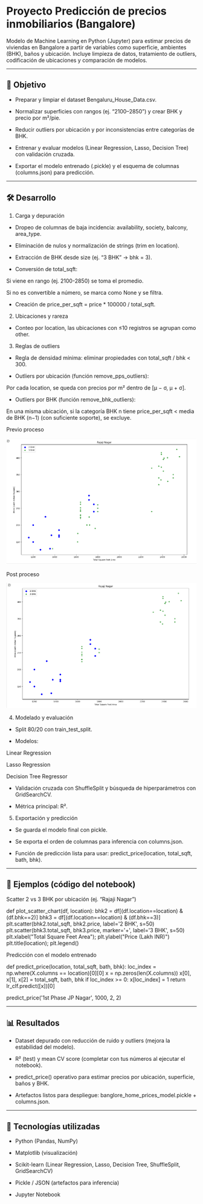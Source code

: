 # Proyecto Predicción de precios inmobiliarios (Bangalore)

Modelo de Machine Learning en Python (Jupyter) para estimar precios de viviendas en Bangalore a partir de variables como superficie, ambientes (BHK), baños y ubicación. Incluye limpieza de datos, tratamiento de outliers, codificación de ubicaciones y comparación de modelos.

---

## 🎯 Objetivo

- Preparar y limpiar el dataset Bengaluru_House_Data.csv.

- Normalizar superficies con rangos (ej. “2100–2850”) y crear BHK y precio por m²/pie.

- Reducir outliers por ubicación y por inconsistencias entre categorías de BHK.

- Entrenar y evaluar modelos (Linear Regression, Lasso, Decision Tree) con validación cruzada.

- Exportar el modelo entrenado (.pickle) y el esquema de columnas (columns.json) para predicción.

---

## 🛠️ Desarrollo

1) Carga y depuración

- Dropeo de columnas de baja incidencia: availability, society, balcony, area_type.

- Eliminación de nulos y normalización de strings (trim en location).

- Extracción de BHK desde size (ej. “3 BHK” → bhk = 3).

- Conversión de total_sqft:

Si viene en rango (ej. 2100-2850) se toma el promedio.

Si no es convertible a número, se marca como None y se filtra.

- Creación de price_per_sqft = price * 100000 / total_sqft.

2) Ubicaciones y rareza

- Conteo por location, las ubicaciones con ≤10 registros se agrupan como other.

3) Reglas de outliers

- Regla de densidad mínima: eliminar propiedades con total_sqft / bhk < 300.

- Outliers por ubicación (función remove_pps_outliers):

Por cada location, se queda con precios por m² dentro de [μ − σ, μ + σ].

- Outliers por BHK (función remove_bhk_outliers):

En una misma ubicación, si la categoría BHK n tiene price_per_sqft < media de BHK (n−1) (con suficiente soporte), se excluye.

Previo proceso

![Previo proceso](fotos/pre.PNG)

Post proceso

![Previo proceso](fotos/post.PNG)

4) Modelado y evaluación

- Split 80/20 con train_test_split.

- Modelos:

Linear Regression

Lasso Regression

Decision Tree Regressor

- Validación cruzada con ShuffleSplit y búsqueda de hiperparámetros con GridSearchCV.

- Métrica principal: R².

5) Exportación y predicción

- Se guarda el modelo final con pickle.

- Se exporta el orden de columnas para inferencia con columns.json.

- Función de predicción lista para usar: predict_price(location, total_sqft, bath, bhk).

---

## 📸 Ejemplos (código del notebook)

Scatter 2 vs 3 BHK por ubicación (ej. “Rajaji Nagar”)

def plot_scatter_chart(df, location):
    bhk2 = df[(df.location==location) & (df.bhk==2)]
    bhk3 = df[(df.location==location) & (df.bhk==3)]
    plt.scatter(bhk2.total_sqft, bhk2.price, label='2 BHK', s=50)
    plt.scatter(bhk3.total_sqft, bhk3.price, marker='+', label='3 BHK', s=50)
    plt.xlabel("Total Square Feet Area"); plt.ylabel("Price (Lakh INR)")
    plt.title(location); plt.legend()


Predicción con el modelo entrenado

def predict_price(location, total_sqft, bath, bhk):
    loc_index = np.where(X.columns == location)[0][0]
    x = np.zeros(len(X.columns))
    x[0], x[1], x[2] = total_sqft, bath, bhk
    if loc_index >= 0:
        x[loc_index] = 1
    return lr_clf.predict([x])[0]

predict_price('1st Phase JP Nagar', 1000, 2, 2)

---

## 📊 Resultados

- Dataset depurado con reducción de ruido y outliers (mejora la estabilidad del modelo).

- R² (test) y mean CV score (completar con tus números al ejecutar el notebook).

- predict_price() operativo para estimar precios por ubicación, superficie, baños y BHK.

- Artefactos listos para despliegue: banglore_home_prices_model.pickle + columns.json.

---

## 🔧 Tecnologías utilizadas

- Python (Pandas, NumPy)

- Matplotlib (visualización)

- Scikit-learn (Linear Regression, Lasso, Decision Tree, ShuffleSplit, GridSearchCV)

- Pickle / JSON (artefactos para inferencia)

- Jupyter Notebook
